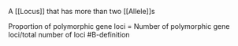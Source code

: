 A [[Locus]] that has more than two [[Allele]]s

Proportion of polymorphic gene loci = Number of polymorphic gene loci/total number of loci
#B-definition 
